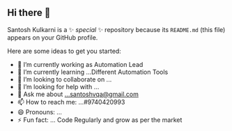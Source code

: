 ## Hi there 👋

Santosh Kulkarni is a ✨ _special_ ✨ repository because its `README.md` (this file) appears on your GitHub profile.

Here are some ideas to get you started:

- 🔭 I’m currently working as Automation Lead 
- 🌱 I’m currently learning ...Different Automation Tools
- 👯 I’m looking to collaborate on ...
- 🤔 I’m looking for help with ...
- 💬 Ask me about ...santoshvqa@gmail.com
- 📫 How to reach me: ...#9740420993
- 😄 Pronouns: ...
- ⚡ Fun fact: ... Code Regularly and grow as per the market

